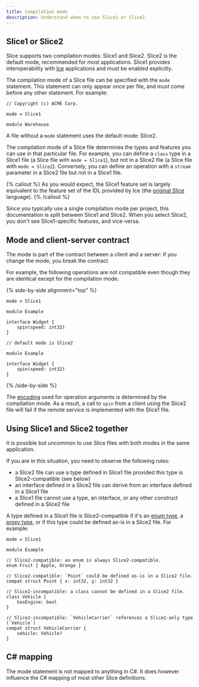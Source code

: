 ```yaml
---
title: Compilation mode
description: Understand when to use Slice1 or Slice2.
---
```


## Slice1 or Slice2

Slice supports two compilation modes: Slice1 and Slice2. Slice2 is the default mode, recommended for most applications.
Slice1 provides interoperability with [Ice][ice] applications and must be enabled explicitly.

The compilation mode of a Slice file can be specified with the `mode` statement.
This statement can only appear once per file, and must come before any other statement. For example:

```slice
// Copyright (c) ACME Corp.

mode = Slice1

module Warehouse
```

A file without a `mode` statement uses the default mode: Slice2.

The compilation mode of a Slice file determines the types and features you can use in that particular file. For example,
you can define a `class` type in a Slice1 file (a Slice file with `mode = Slice1`), but not in a Slice2 file (a Slice
file with `mode = Slice2`). Conversely, you can define an operation with a `stream` parameter in a Slice2 file but not
in a Slice1 file.

{% callout %}
As you would expect, the Slice1 feature set is largely equivalent to the feature set of the IDL provided by Ice (the
[original Slice][original-slice] language).
{% /callout %}

Since you typically use a single compilation mode per project, this documentation is split between Slice1 and Slice2.
When you select Slice2, you don't see Slice1-specific features, and vice-versa.

## Mode and client-server contract

The mode is part of the contract between a client and a server: if you change the mode, you break the contract.

For example, the following operations are not compatible even though they are identical except for the compilation mode.

{% side-by-side alignment="top" %}
```slice
mode = Slice1

module Example

interface Widget {
    spin(speed: int32)
}
```

```slice
// default mode is Slice2

module Example

interface Widget {
    spin(speed: int32)
}
```
{% /side-by-side %}

The [encoding][encoding] used for operation arguments is determined by the compilation mode. As a result, a call to
`spin` from a client using the Slice2 file will fail if the remote service is implemented with the Slice1 file.

## Using Slice1 and Slice2 together

It is possible but uncommon to use Slice files with both modes in the same application.

If you are in this situation, you need to observe the following rules:
 - a Slice2 file can use a type defined in Slice1 file provided this type is Slice2-compatible (see below)
 - an interface defined in a Slice2 file can derive from an interface defined in a Slice1 file
 - a Slice1 file cannot use a type, an interface, or any other construct defined in a Slice2 file

A type defined in a Slice1 file is Slice2-compatible if it's an [enum type][enum-type], a [proxy type][proxy-type], or
if this type could be defined as-is in a Slice2 file. For example:

```slice
mode = Slice1

module Example

// Slice2-compatible: an enum is always Slice2-compatible.
enum Fruit { Apple, Orange }

// Slice2-compatible: `Point` could be defined as-is in a Slice2 file.
compat struct Point { x: int32, y: int32 }

// Slice2-incompatible: a class cannot be defined in a Slice2 file.
class Vehicle {
    hasEngine: bool
}

// Slice2-incompatible: `VehicleCarrier` references a Slice1-only type (`Vehicle`)
compat struct VehicleCarrier {
    vehicle: Vehicle?
}
```

## C# mapping

The mode statement is not mapped to anything in C#. It does however influence the C# mapping of most other Slice
definitions.

[encoding]: ../encoding
[enum-type]: enum-types
[ice]: https://github.com/zeroc-ice/ice
[original-slice]: https://doc.zeroc.com/ice/3.7/the-slice-language
[proxy-type]: proxy-types
